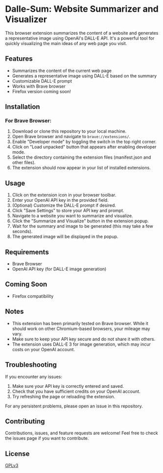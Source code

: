 # Dalle-Sum: Website Summarizer and Visualizer

This browser extension summarizes the content of a website and generates a representative image using OpenAI's DALL-E API. It's a powerful tool for quickly visualizing the main ideas of any web page you visit.

## Features

- Summarizes the content of the current web page
- Generates a representative image using DALL-E based on the summary
- Customizable DALL-E prompt
- Works with Brave browser
- Firefox version coming soon!

## Installation

### For Brave Browser:

1. Download or clone this repository to your local machine.
2. Open Brave browser and navigate to `brave://extensions/`.
3. Enable "Developer mode" by toggling the switch in the top right corner.
4. Click on "Load unpacked" button that appears after enabling developer mode.
5. Select the directory containing the extension files (manifest.json and other files).
6. The extension should now appear in your list of installed extensions.

## Usage

1. Click on the extension icon in your browser toolbar.
2. Enter your OpenAI API key in the provided field.
3. (Optional) Customize the DALL-E prompt if desired.
4. Click "Save Settings" to store your API key and prompt.
5. Navigate to a website you want to summarize and visualize.
6. Click the "Summarize and Visualize" button in the extension popup.
7. Wait for the summary and image to be generated (this may take a few seconds).
8. The generated image will be displayed in the popup.

## Requirements

- Brave Browser
- OpenAI API key (for DALL-E image generation)

## Coming Soon

- Firefox compatibility

## Notes

- This extension has been primarily tested on Brave browser. While it should work on other Chromium-based browsers, your mileage may vary.
- Make sure to keep your API key secure and do not share it with others.
- The extension uses DALL-E 3 for image generation, which may incur costs on your OpenAI account.

## Troubleshooting

If you encounter any issues:
1. Make sure your API key is correctly entered and saved.
2. Check that you have sufficient credits on your OpenAI account.
3. Try refreshing the page or reloading the extension.

For any persistent problems, please open an issue in this repository.

## Contributing

Contributions, issues, and feature requests are welcome! Feel free to check the issues page if you want to contribute.

## License

[GPLv3](LICENSE)
